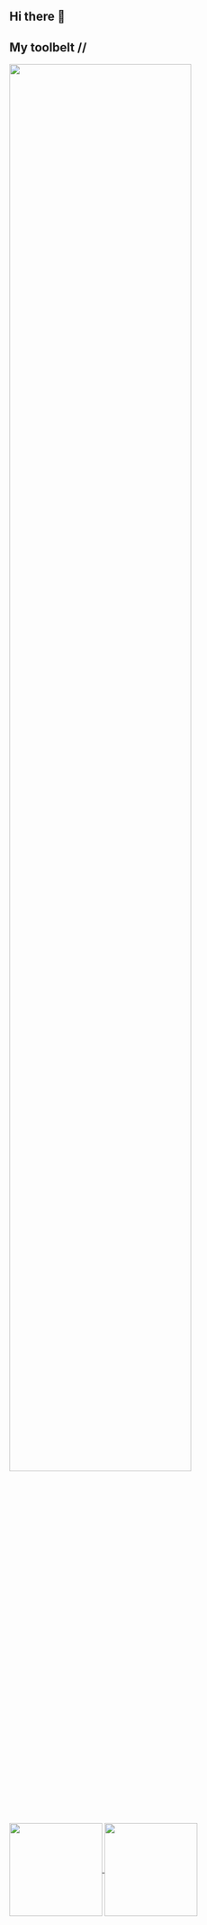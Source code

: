 ## Hi there 👋

## My toolbelt //
<img width="80%" src="https://skillicons.dev/icons?i=js,html,css,,react,figma,nodejs,git,linux,vscode">

<a href="#">
  <img height=165 align="center" src="https://github-readme-stats.vercel.app/api?username=Hea092024&show_icons=true&hide=prs,issues,contribs&rank_icon=github&theme=midnight-purple" />
</a>
<a href="#">
  <img height=165 align="center" src="https://github-readme-stats.vercel.app/api/top-langs/?username=Hea092024&hide_progress=false&theme=midnight-purple" />
</a>
